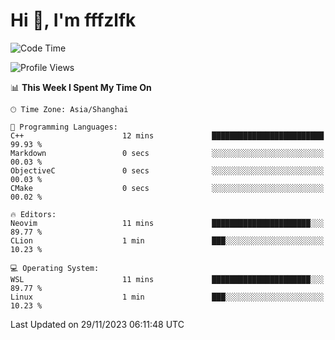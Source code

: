 # Hi 👋, I'm fffzlfk

<!--START_SECTION:waka-->
![Code Time](http://img.shields.io/badge/Code%20Time-602%20hrs%2047%20mins-blue)

![Profile Views](http://img.shields.io/badge/Profile%20Views-0-blue)

📊 **This Week I Spent My Time On** 

```text
🕑︎ Time Zone: Asia/Shanghai

💬 Programming Languages: 
C++                      12 mins             █████████████████████████   99.93 % 
Markdown                 0 secs              ░░░░░░░░░░░░░░░░░░░░░░░░░   00.03 % 
ObjectiveC               0 secs              ░░░░░░░░░░░░░░░░░░░░░░░░░   00.03 % 
CMake                    0 secs              ░░░░░░░░░░░░░░░░░░░░░░░░░   00.02 % 

🔥 Editors: 
Neovim                   11 mins             ██████████████████████░░░   89.77 % 
CLion                    1 min               ███░░░░░░░░░░░░░░░░░░░░░░   10.23 % 

💻 Operating System: 
WSL                      11 mins             ██████████████████████░░░   89.77 % 
Linux                    1 min               ███░░░░░░░░░░░░░░░░░░░░░░   10.23 % 
```


 Last Updated on 29/11/2023 06:11:48 UTC
<!--END_SECTION:waka-->
